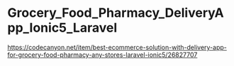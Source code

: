 # Grocery_Food_Pharmacy_DeliveryApp_Ionic5_Laravel

https://codecanyon.net/item/best-ecommerce-solution-with-delivery-app-for-grocery-food-pharmacy-any-stores-laravel-ionic5/26827707
